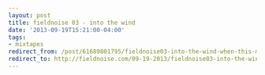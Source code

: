 ```yaml
---
layout: post 
title: fieldnoise 03 - into the wind 
date: '2013-09-19T15:21:00-04:00' 
tags: 
- mixtapes 
redirect_from: /post/61689801795/fieldnoise03-into-the-wind-when-this-mix-was/
redirect_to: http://fieldnoise.com/09-19-2013/fieldnoise03-into-the-wind-when-this-mix-was
---
```



